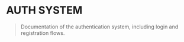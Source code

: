 # AUTH SYSTEM

> Documentation of the authentication system, including login and registration flows.

